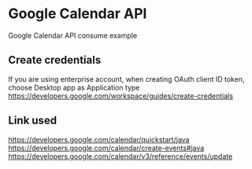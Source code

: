 # Google Calendar API
Google Calendar API consume example
## Create credentials
If you are using enterprise account, when creating OAuth client ID token, choose Desktop app as Application type
https://developers.google.com/workspace/guides/create-credentials
## Link used
https://developers.google.com/calendar/quickstart/java	
https://developers.google.com/calendar/create-events#java
https://developers.google.com/calendar/v3/reference/events/update
